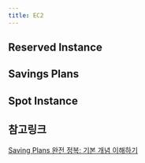 ```yaml
---
title: EC2
---
```

## Reserved Instance

## Savings Plans

## Spot Instance

## 참고링크
[Saving Plans 완전 정복: 기본 개념 이해하기](https://brunch.co.kr/@mentorsapiens/61)